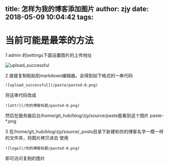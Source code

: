 title: 怎样为我的博客添加图片
author: zjy
date: 2018-05-09 10:04:42
tags:
---
# 当前可能是最笨的方法

1 admin 的settings下面设置图片的上传地址

![upload_successful](/怎样为我的博客添加图片/pasted-0.png)

2 直接复制粘贴到markdown编辑器。会得到如下格式的一串代码
	
	![upload_successful](/paste/pasted-0.png)
   
   将这串代码改成
   
	![attr](/你的博客标题/pasted-0.png)
    
然后在服务器后台/home/git_hub/blog/zjy/source/paste能看到这个图片 paste-*.png

3 在/home/git_hub/blog/zjy/source/_posts目录下新建和你的博客名字一模一样的文件夹，将图片拷贝进去
	使用 
	
    ![logo](/你的博客标题/pasted-0.png)
   即可访问复制的图片